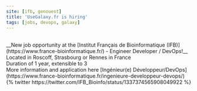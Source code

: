 ```yaml
---
site: [ifb, genouest]
title: 'UseGalaxy.fr is hiring'
tags: [jobs, devops, galaxy]
---
```


<br>
__New job opportunity at the [Institut Français de Bioinformatique (IFB)](https://www.france-bioinformatique.fr/) - Engineer Developer / DevOps!__<br>
Located in Roscoff, Strasbourg or Rennes in France<br>
Duration of 1 year, extensible to 3<br>
More information and application here [Ingénieur(e) Développeur/DevOps](https://www.france-bioinformatique.fr/ingenieure-developpeur-devops/)

<br>
{% twitter https://twitter.com/IFB_Bioinfo/status/1337374565908049922 %}

